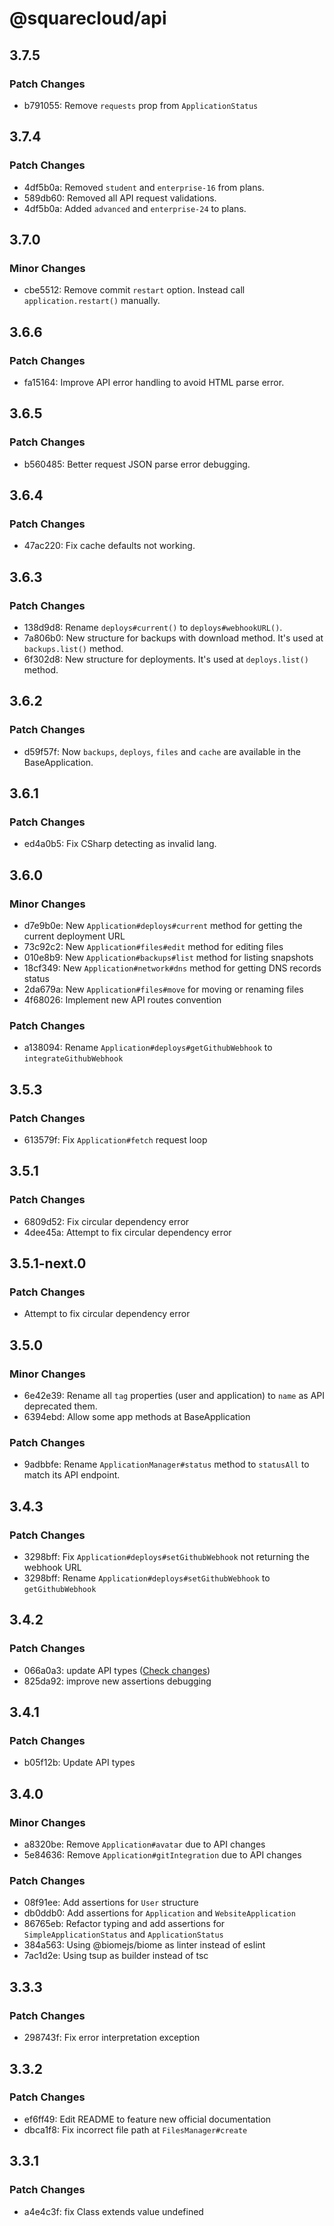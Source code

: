 # @squarecloud/api

## 3.7.5

### Patch Changes

- b791055: Remove `requests` prop from `ApplicationStatus`

## 3.7.4

### Patch Changes

- 4df5b0a: Removed `student` and `enterprise-16` from plans.
- 589db60: Removed all API request validations.
- 4df5b0a: Added `advanced` and `enterprise-24` to plans.

## 3.7.0

### Minor Changes

- cbe5512: Remove commit `restart` option. Instead call `application.restart()` manually.

## 3.6.6

### Patch Changes

- fa15164: Improve API error handling to avoid HTML parse error.

## 3.6.5

### Patch Changes

- b560485: Better request JSON parse error debugging.

## 3.6.4

### Patch Changes

- 47ac220: Fix cache defaults not working.

## 3.6.3

### Patch Changes

- 138d9d8: Rename `deploys#current()` to `deploys#webhookURL()`.
- 7a806b0: New structure for backups with download method. It's used at `backups.list()` method.
- 6f302d8: New structure for deployments. It's used at `deploys.list()` method.

## 3.6.2

### Patch Changes

- d59f57f: Now `backups`, `deploys`, `files` and `cache` are available in the BaseApplication.

## 3.6.1

### Patch Changes

- ed4a0b5: Fix CSharp detecting as invalid lang.

## 3.6.0

### Minor Changes

- d7e9b0e: New `Application#deploys#current` method for getting the current deployment URL
- 73c92c2: New `Application#files#edit` method for editing files
- 010e8b9: New `Application#backups#list` method for listing snapshots
- 18cf349: New `Application#network#dns` method for getting DNS records status
- 2da679a: New `Application#files#move` for moving or renaming files
- 4f68026: Implement new API routes convention

### Patch Changes

- a138094: Rename `Application#deploys#getGithubWebhook` to `integrateGithubWebhook`

## 3.5.3

### Patch Changes

- 613579f: Fix `Application#fetch` request loop

## 3.5.1

### Patch Changes

- 6809d52: Fix circular dependency error
- 4dee45a: Attempt to fix circular dependency error

## 3.5.1-next.0

### Patch Changes

- Attempt to fix circular dependency error

## 3.5.0

### Minor Changes

- 6e42e39: Rename all `tag` properties (user and application) to `name` as API deprecated them.
- 6394ebd: Allow some app methods at BaseApplication

### Patch Changes

- 9adbbfe: Rename `ApplicationManager#status` method to `statusAll` to match its API endpoint.

## 3.4.3

### Patch Changes

- 3298bff: Fix `Application#deploys#setGithubWebhook` not returning the webhook URL
- 3298bff: Rename `Application#deploys#setGithubWebhook` to `getGithubWebhook`

## 3.4.2

### Patch Changes

- 066a0a3: update API types ([Check changes](https://github.com/squarecloudofc/api-types/releases/tag/v0.2.3))
- 825da92: improve new assertions debugging

## 3.4.1

### Patch Changes

- b05f12b: Update API types

## 3.4.0

### Minor Changes

- a8320be: Remove `Application#avatar` due to API changes
- 5e84636: Remove `Application#gitIntegration` due to API changes

### Patch Changes

- 08f91ee: Add assertions for `User` structure
- db0ddb0: Add assertions for `Application` and `WebsiteApplication`
- 86765eb: Refactor typing and add assertions for `SimpleApplicationStatus` and `ApplicationStatus`
- 384a563: Using @biomejs/biome as linter instead of eslint
- 7ac1d2e: Using tsup as builder instead of tsc

## 3.3.3

### Patch Changes

- 298743f: Fix error interpretation exception

## 3.3.2

### Patch Changes

- ef6ff49: Edit README to feature new official documentation
- dbca1f8: Fix incorrect file path at `FilesManager#create`

## 3.3.1

### Patch Changes

- a4e4c3f: fix Class extends value undefined
